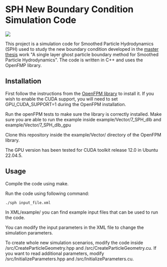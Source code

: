 # SPH New Boundary Condition Simulation Code
![](Header.png)

This project is a simulation code for Smoothed Particle Hydrodynamics (SPH) used to study the new boundary condition developed in the [master thesis](./MasterThesis.pdf) work "A single layer ghost particle boundary method for Smoothed Particle Hydrodynamics". The code is written in C++ and uses the OpenFMP library.

## Installation
First follow the instructions from the [OpenFPM library](https://openfpm.mpi-cbg.de/building/) to install it. If you wish to enable the CUDA support, you will need to set GPU_CUDA_SUPPORT=1 during the OpenFPM installation. 

Run the openFPM tests to make sure the library is correctly installed. Make sure you are able to run the example inside example/Vector/7_SPH_dlb and  example/Vector/7_SPH_dlb_gpu

Clone this repository inside the example/Vector/ directory of the OpenFPM library. 

The GPU version has been tested for CUDA toolkit release 12.0 in Ubuntu 22.04.5.

## Usage
Compile the code using make.

Run the code using following command:

```bash
./sph input_file.xml
```

In XML/example/ you can find example input files that can be used to run the code.

You can modify the input parameters in the XML file to change the simulation parameters.

To create whole new simulation scenarios, modify the code inside /src/CreateParticleGeometry.hpp and /src/CreateParticleGeometry.cu. If you want to read additional parameters, modify /src/InitializeParameters.hpp and /src/InitializeParameters.cu.

